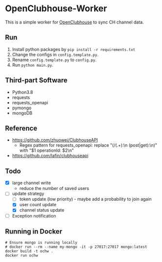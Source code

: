 # OpenClubhouse-Worker

This is a simple worker for [OpenClubhouse](https://github.com/ai-eks/OpenClubhouse) to sync CH channel data.

## Run

1. Install python packages by `pip install -r requirements.txt`
2. Change the configs in `config.template.py`.
3. Rename `config.template.py` to `config.py`.
4. Run `python main.py`.

## Third-part Software

- Python3.8
- requests
- requests_openapi
- pymongo
- mongoDB

## Reference

- <https://github.com/zhuowei/ClubhouseAPI>
  - Regex pattern for requests_openapi: replace "(/(.+):\n    (post|get):\n)" with "$1      operationId: $2\n"
- <https://github.com/lafin/clubhouseapi>

## Todo

- [x] large channel write
  - reduce the number of saved users
- [ ] update strategy
  - [ ] token update (low priority) - maybe add a probability to join again
  - [x] user count update
  - [x] channel status update
- [ ] Exception notification

## Running in Docker
```
# Ensure mongo is running locally
# docker run --rm --name my-mongo -it -p 27017:27017 mongo:latest
docker build -t ochw .
docker run ochw
```
